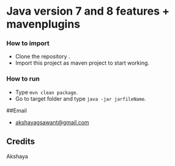 # Java version 7 and 8 features + mavenplugins

### How to import

*  Clone the repository .
*  Import this project as maven project to start working.

### How to run

*  Type `mvn clean package`.
*  Go to target folder and type `java -jar jarfileName`.


##Email

*  akshayagsawant@gmail.com

## Credits
Akshaya